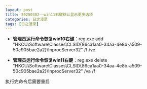 ```yaml
---
layout: post
title: 20250302——win11右键默认显示更多选项
categories: 日之漫录
tags: [日之漫录]
---
```


- **管理员运行命令恢复win10右键**：reg.exe add "HKCU\Software\Classes\CLSID\{86ca1aa0-34aa-4e8b-a509-50c905bae2a2}\InprocServer32" /f /ve 

- **管理员运行命令恢复win11右键**：reg.exe delete "HKCU\Software\Classes\CLSID\{86ca1aa0-34aa-4e8b-a509-50c905bae2a2}\InprocServer32" /va /f

执行完命令后需要重启
